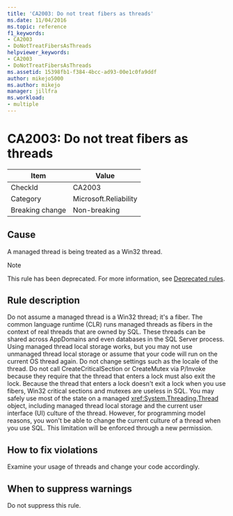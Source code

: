 ```yaml
---
title: 'CA2003: Do not treat fibers as threads'
ms.date: 11/04/2016
ms.topic: reference
f1_keywords:
- CA2003
- DoNotTreatFibersAsThreads
helpviewer_keywords:
- CA2003
- DoNotTreatFibersAsThreads
ms.assetid: 15398fb1-f384-4bcc-ad93-00e1c0fa9ddf
author: mikejo5000
ms.author: mikejo
manager: jillfra
ms.workload:
- multiple
---
```

# CA2003: Do not treat fibers as threads

|Item|Value|
|-|-|
|CheckId|CA2003|
|Category|Microsoft.Reliability|
|Breaking change|Non-breaking|

## Cause
A managed thread is being treated as a Win32 thread.

> [!NOTE]
> This rule has been deprecated. For more information, see [Deprecated rules](fxcop-unported-deprecated-rules.md).

## Rule description

Do not assume a managed thread is a Win32 thread; it's a fiber. The common language runtime (CLR) runs managed threads as fibers in the context of real threads that are owned by SQL. These threads can be shared across AppDomains and even databases in the SQL Server process. Using managed thread local storage works, but you may not use unmanaged thread local storage or assume that your code will run on the current OS thread again. Do not change settings such as the locale of the thread. Do not call CreateCriticalSection or CreateMutex via P/Invoke because they require that the thread that enters a lock must also exit the lock. Because the thread that enters a lock doesn't exit a lock when you use fibers, Win32 critical sections and mutexes are useless in SQL. You may safely use most of the state on a managed <xref:System.Threading.Thread> object, including managed thread local storage and the current user interface (UI) culture of the thread. However, for programming model reasons, you won't be able to change the current culture of a thread when you use SQL. This limitation will be enforced through a new permission.

## How to fix violations

Examine your usage of threads and change your code accordingly.

## When to suppress warnings

Do not suppress this rule.
